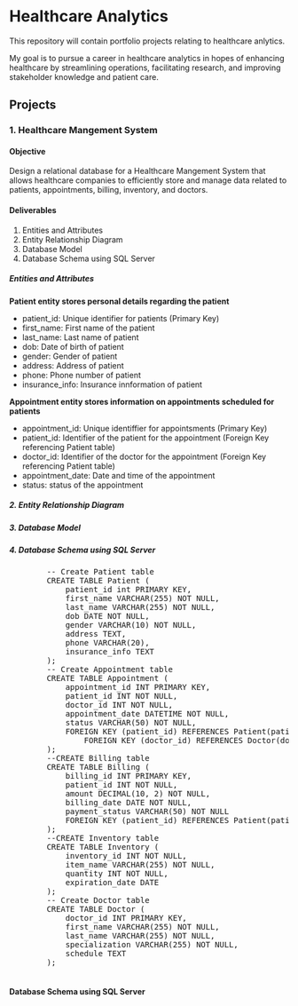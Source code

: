 # Healthcare Analytics

This repository will contain portfolio projects relating to healthcare anlytics.

My goal is to pursue a career in healthcare analytics in hopes of enhancing healthcare by streamlining operations, facilitating research, and improving stakeholder knowledge and patient care.

<h2>Projects</h2>
<h3>1. Healthcare Mangement System</h3>
<h4>Objective</h4>
Design a relational database for a Healthcare Mangement System that allows healthcare companies to efficiently store and manage data related to patients, appointments, billing, inventory, and doctors.

<h4>Deliverables</h4>
<ol>
	<li>Entities and Attributes</li>
	<li>Entity Relationship Diagram</li>
	<li>Database Model</li>
	<li>Database Schema using SQL Server</li>
</ol>
<h5><b>Entities and Attributes</b></h5>		
<b>Patient entity stores personal details regarding the patient</b>
		<ul>
			<li>patient_id: Unique identifier for patients (Primary Key) </li>
			<li>first_name: First name of the patient</li>
			<li>last_name: Last name of patient</li>
			<li>dob: Date of birth of patient</li>
			<li>gender: Gender of patient</li>
			<li>address: Address of patient</li>
			<li>phone: Phone number of patient</li>
			<li>insurance_info: Insurance innformation of patient</li>
		</ul>
<b>Appointment entity stores information on appointments scheduled for patients</b>
		<ul>
			<li>appointment_id: Unique identiffier for appointsments (Primary Key) </li>
			<li>patient_id: Identifier of the patient for the appointment (Foreign Key referencing Patient table)  </li>
			<li>doctor_id: Identifier of  the doctor for the appointment (Foreign Key referencing Patient table) </li>
			<li>appointment_date: Date and time of the appointment </li>
			<li>status: status of the appointment</li>
		</ul>
  
<h5>2. Entity Relationship Diagram</h5>
		
<h5>3. Database Model</h5>
		
<h5>4. Database Schema using SQL Server</h5>
	<pre>
		-- Create Patient table
		CREATE TABLE Patient (
			patient_id int PRIMARY KEY,
			first_name VARCHAR(255) NOT NULL,
			last_name VARCHAR(255) NOT NULL,
			dob DATE NOT NULL,
			gender VARCHAR(10) NOT NULL,
			address TEXT,
			phone VARCHAR(20),
			insurance_info TEXT
		);
		-- Create Appointment table
		CREATE TABLE Appointment (
			appointment_id INT PRIMARY KEY,
			patient_id INT NOT NULL,
			doctor_id INT NOT NULL,
			appointment_date DATETIME NOT NULL,
			status VARCHAR(50) NOT NULL,
			FOREIGN KEY (patient_id) REFERENCES Patient(patient_id),
		    	FOREIGN KEY (doctor_id) REFERENCES Doctor(doctor_id)
		);
		--CREATE Billing table
		CREATE TABLE Billing (
			billing_id INT PRIMARY KEY,
			patient_id INT NOT NULL,
			amount DECIMAL(10, 2) NOT NULL,
			billing_date DATE NOT NULL,
			payment_status VARCHAR(50) NOT NULL
			FOREIGN KEY (patient_id) REFERENCES Patient(patient_id)
		);
		--CREATE Inventory table
		CREATE TABLE Inventory (
			inventory_id INT NOT NULL,
			item_name VARCHAR(255) NOT NULL,
			quantity INT NOT NULL,
			expiration_date DATE
		);
		-- Create Doctor table
		CREATE TABLE Doctor (
			doctor_id INT PRIMARY KEY,
			first_name VARCHAR(255) NOT NULL,
			last_name VARCHAR(255) NOT NULL,
			specialization VARCHAR(255) NOT NULL,
			schedule TEXT
		);
	</pre>
</ol>

<h4>Database Schema using SQL Server</h4>
<br></br>

